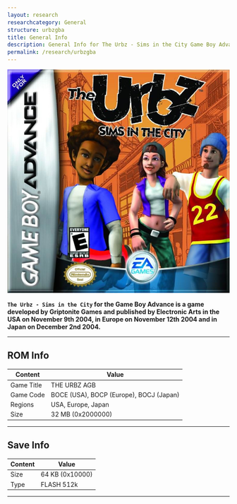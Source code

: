 ```yaml
---
layout: research
researchcategory: General
structure: urbzgba
title: General Info
description: General Info for The Urbz - Sims in the City Game Boy Advance.
permalink: /research/urbzgba
---
```


![](https://github.com/Sim2Team/Sim2Team.github.io/raw/main/assets/images/urbzGBACover.png)

**`The Urbz - Sims in the City` for the Game Boy Advance is a game developed by Griptonite Games and published by Electronic Arts in the USA on November 9th 2004, in Europe on November 12th 2004 and in Japan on December 2nd 2004.**
<hr>

## ROM Info

| Content    | Value                                   |
| ---------- | --------------------------------------- |
| Game Title | THE URBZ AGB                            |
| Game Code  | BOCE (USA), BOCP (Europe), BOCJ (Japan) |
| Regions    | USA, Europe, Japan                      |
| Size       | 32 MB (0x2000000)                       |

<hr>

## Save Info

| Content | Value           |
| ------- | --------------- |
| Size    | 64 KB (0x10000) |
| Type    | FLASH 512k      |

<hr>

